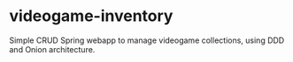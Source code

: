 # videogame-inventory

Simple CRUD Spring webapp to manage videogame collections, using DDD and Onion architecture.
